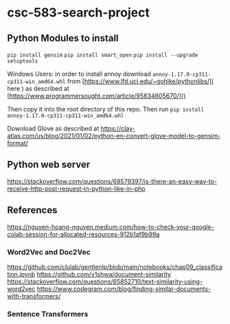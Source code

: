 # csc-583-search-project

## Python Modules to install
`pip install gensim`
`pip install smart_open`
`pip install --upgrade setuptools`

Windows Users: in order to install annoy download `annoy-1.17.0-cp311-cp311-win_amd64.whl` from [https://www.lfd.uci.edu/~gohlke/pythonlibs/]( here ) as described at [https://www.programmersought.com/article/95834605670/]()

 Then copy it into the root directory of this repo. Then run `pip install annoy-1.17.0-cp311-cp311-win_amd64.whl`

Download Glove as described at https://clay-atlas.com/us/blog/2021/01/02/python-en-convert-glove-model-to-gensim-format/

## Python web server
https://stackoverflow.com/questions/68579397/is-there-an-easy-way-to-receive-http-post-request-in-python-like-in-php 

## References 
https://nguyen-hoang-nguyen.medium.com/how-to-check-your-google-colab-session-for-allocated-resources-912b1af9b99a
### Word2Vec and Doc2Vec
https://github.com/clulab/gentlenlp/blob/main/notebooks/chap09_classification.ipynb
https://github.com/v1shwa/document-similarity
https://stackoverflow.com/questions/65852710/text-similarity-using-word2vec
https://www.codegram.com/blog/finding-similar-documents-with-transformers/

### Sentence Transformers